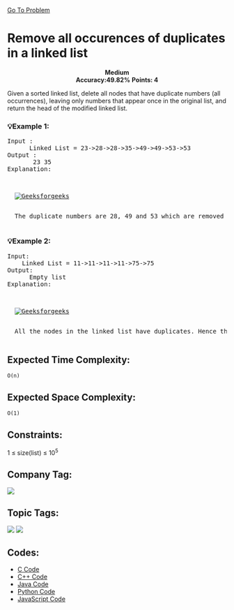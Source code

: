  [Go To Problem](https://www.geeksforgeeks.org/problems/remove-all-occurences-of-duplicates-in-a-linked-list/1)
# Remove all occurences of duplicates in a linked list


<div align="center">
  <strong>Medium</strong>    
</div>
<div align="center">
       <strong>Accuracy:49.82%</strong>    
               <strong>Points: 4</strong>
</div>

Given a sorted linked list, delete all nodes that have duplicate numbers (all occurrences), leaving only numbers that appear once in the original list, and return the head of the modified linked list. 

### 💡Example 1:
<pre>
Input :
      Linked List = 23->28->28->35->49->49->53->53
Output :
       23 35
Explanation: 
  <p align="left">
  <a href="https://www.geeksforgeeks.org/problems/remove-all-occurences-of-duplicates-in-a-linked-list/1"><img src="https://media.geeksforgeeks.org/img-practice/prod/addEditProblem/706411/Web/Other/blobid0_1719990710.png" alt="Geeksforgeeks"></a>
</p>
  The duplicate numbers are 28, 49 and 53 which are removed from the list.

</pre>

### 💡Example 2:

<pre>
Input:
    Linked List = 11->11->11->11->75->75
Output: 
      Empty list
Explanation:
    <p align="left">
  <a href="https://www.geeksforgeeks.org/problems/remove-all-occurences-of-duplicates-in-a-linked-list/1"><img src="https://media.geeksforgeeks.org/img-practice/prod/addEditProblem/706411/Web/Other/blobid1_1719990734.png" alt="Geeksforgeeks"></a>
</p>
  All the nodes in the linked list have duplicates. Hence the resultant list would be empty.

</pre>


## Expected Time Complexity:
```O(n)```
## Expected Space Complexity: 
```O(1)```

## Constraints: 

1 ≤ size(list) ≤ 10<sup>5</sup>

## Company Tag: 
<p align="left">
<a href="https://www.geeksforgeeks.org/explore/?company[]=Microsoft"><img src="https://img.shields.io/badge/Microsoft-10000?style=for-the-badge&logo=Microsoft&logoColor=FFFFFF&labelColor=4C3BCF&color=4C3BCF"/></a>
</p>


## Topic Tags:
<p align="left">
<a href="https://www.geeksforgeeks.org/explore/?category[]=Linked List"><img src="https://img.shields.io/badge/Linked List-100000?style=flat&logo=&logoColor=08080&labelcolor=08080&color=08080" /></a>
<a href="https://www.geeksforgeeks.org/explore/?category[]=Data%20Structures"><img src="https://img.shields.io/badge/Data%20Structures-100000?style=flat&logo=Data%20Structures&logoColor=F7F7F7&labelcolor=2A79D7&color=2A79D7" /></a>

## Codes:
 - [C Code](https://github.com/HackResist/GeeksForGeeks-POTD/blob/main/July%202024/03-07-2024/Remove%20all%20occurences%20of%20duplicates%20in%20a%20linked%20list.c)
  - [C++ Code](https://github.com/HackResist/GeeksForGeeks-POTD/blob/main/July%202024/03-07-2024/Remove%20all%20occurences%20of%20duplicates%20in%20a%20linked%20list.cpp) 
 - [Java Code](https://github.com/HackResist/GeeksForGeeks-POTD/blob/main/July%202024/03-07-2024/Remove%20all%20occurences%20of%20duplicates%20in%20a%20linked%20list.java)
 - [Python Code](https://github.com/HackResist/GeeksForGeeks-POTD/blob/main/July%202024/03-07-2024/Remove%20all%20occurences%20of%20duplicates%20in%20a%20linked%20list.py)
 - [JavaScript Code](https://github.com/HackResist/GeeksForGeeks-POTD/blob/main/July%202024/03-07-2024/Remove%20all%20occurences%20of%20duplicates%20in%20a%20linked%20list.js)

